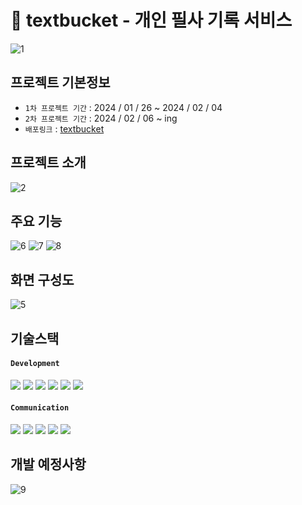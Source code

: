 # 📝 textbucket - 개인 필사 기록 서비스
![1](https://github.com/Potenday-PILSA/pilsa-fe/assets/64420030/de7d0fce-b8f9-4e48-abc3-cae5ed98d33e)

## 프로젝트 기본정보
- `1차 프로젝트 기간` : 2024 / 01 / 26 ~ 2024 / 02 / 04
- `2차 프로젝트 기간` : 2024 / 02 / 06 ~ ing
- `배포링크` : [textbucket](https://textbucket.vercel.app/)

## 프로젝트 소개
![2](https://github.com/Potenday-PILSA/pilsa-fe/assets/64420030/32478dc8-066c-4337-9fe6-fd04ccd8ffdd)

## 주요 기능
![6](https://github.com/Potenday-PILSA/pilsa-fe/assets/64420030/09bdb390-85c3-45ce-97ac-466649097351)
![7](https://github.com/Potenday-PILSA/pilsa-fe/assets/64420030/5ba22a94-a337-474d-88d0-041e5894e09a)
![8](https://github.com/Potenday-PILSA/pilsa-fe/assets/64420030/47dfe18e-83d9-4abd-bbfa-a1e4908c7d19)

## 화면 구성도
![5](https://github.com/Potenday-PILSA/pilsa-fe/assets/64420030/d58d1b8b-0f60-4670-91c3-e2dc527facbd)

## 기술스택

#### `Development`

<img src="https://img.shields.io/badge/react-61DAFB?style=flat-square&logo=react&logoColor=white"> <img src="https://img.shields.io/badge/next.js-000000?style=flat-square&logo=next.js&logoColor=white"> <img src="https://img.shields.io/badge/typescript-3178C6?style=flat-square&logo=typescript&logoColor=white"> <img src="https://img.shields.io/badge/redux-764ABC?style=flat-square&logo=redux&logoColor=white"> <img src="https://img.shields.io/badge/spring-6DB33F?style=flat-square&logo=spring&logoColor=white"> <img src="https://img.shields.io/badge/tailwindcss-06B6D4?style=flat-square&logo=tailwindcss&logoColor=white"> 

#### `Communication`
<img src="https://img.shields.io/badge/slack-4A154B?style=flat-square&logo=slack&logoColor=white"> <img src="https://img.shields.io/badge/notion-000000?style=flat-square&logo=notion&logoColor=white"> <img src="https://img.shields.io/badge/discord-5865F2?style=flat-square&logo=discord&logoColor=white"> <img src="https://img.shields.io/badge/figma-F24E1E?style=flat-square&logo=figma&logoColor=white"> <img src="https://img.shields.io/badge/github-181717?style=flat-square&logo=github&logoColor=white"> 

## 개발 예정사항
![9](https://github.com/Potenday-PILSA/pilsa-fe/assets/64420030/cb440883-9706-43db-a0aa-0087b4136e30)

